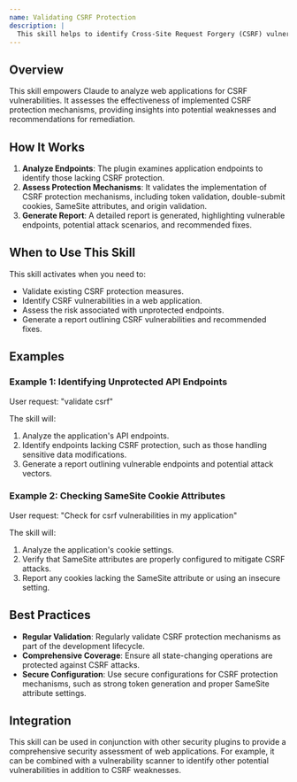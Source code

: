 ```yaml
---
name: Validating CSRF Protection
description: |
  This skill helps to identify Cross-Site Request Forgery (CSRF) vulnerabilities in web applications. It validates the implementation of CSRF protection mechanisms, such as synchronizer tokens, double-submit cookies, SameSite attributes, and origin validation. Use this skill when you need to analyze your application's security posture against CSRF attacks or when asked to "validate csrf", "check for csrf vulnerabilities", or "test csrf protection".
---
```


## Overview

This skill empowers Claude to analyze web applications for CSRF vulnerabilities. It assesses the effectiveness of implemented CSRF protection mechanisms, providing insights into potential weaknesses and recommendations for remediation.

## How It Works

1. **Analyze Endpoints**: The plugin examines application endpoints to identify those lacking CSRF protection.
2. **Assess Protection Mechanisms**: It validates the implementation of CSRF protection mechanisms, including token validation, double-submit cookies, SameSite attributes, and origin validation.
3. **Generate Report**: A detailed report is generated, highlighting vulnerable endpoints, potential attack scenarios, and recommended fixes.

## When to Use This Skill

This skill activates when you need to:
- Validate existing CSRF protection measures.
- Identify CSRF vulnerabilities in a web application.
- Assess the risk associated with unprotected endpoints.
- Generate a report outlining CSRF vulnerabilities and recommended fixes.

## Examples

### Example 1: Identifying Unprotected API Endpoints

User request: "validate csrf"

The skill will:
1. Analyze the application's API endpoints.
2. Identify endpoints lacking CSRF protection, such as those handling sensitive data modifications.
3. Generate a report outlining vulnerable endpoints and potential attack vectors.

### Example 2: Checking SameSite Cookie Attributes

User request: "Check for csrf vulnerabilities in my application"

The skill will:
1. Analyze the application's cookie settings.
2. Verify that SameSite attributes are properly configured to mitigate CSRF attacks.
3. Report any cookies lacking the SameSite attribute or using an insecure setting.

## Best Practices

- **Regular Validation**: Regularly validate CSRF protection mechanisms as part of the development lifecycle.
- **Comprehensive Coverage**: Ensure all state-changing operations are protected against CSRF attacks.
- **Secure Configuration**: Use secure configurations for CSRF protection mechanisms, such as strong token generation and proper SameSite attribute settings.

## Integration

This skill can be used in conjunction with other security plugins to provide a comprehensive security assessment of web applications. For example, it can be combined with a vulnerability scanner to identify other potential vulnerabilities in addition to CSRF weaknesses.